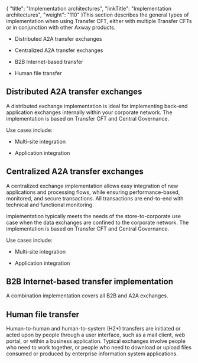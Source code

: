 {
    "title": "Implementation architectures",
    "linkTitle": "Implementation architectures",
    "weight": "110"
}This section describes the general types of implementation when using Transfer CFT, either with multiple Transfer CFTs or in conjunction with other Axway products.

-   Distributed A2A transfer exchanges
-   Centralized A2A transfer exchanges
-   B2B Internet-based transfer
-   Human file transfer

## Distributed A2A transfer exchanges

A distributed exchange implementation is ideal for implementing back-end application exchanges internally within your corporate network. The implementation is based on Transfer CFT and Central Governance.

Use cases include:

-   Multi-site integration
-   Application integration

## Centralized A2A transfer exchanges

A centralized exchange implementation allows easy integration of new applications and processing flows, while ensuring performance-based, monitored, and secure transactions. All transactions are end-to-end with technical and functional monitoring.

implementation typically meets the needs of the store-to-corporate use case when the data exchanges are confined to the corporate network. The implementation is based on Transfer CFT and Central Governance.

Use cases include:

-   Multi-site integration
-   Application integration

## B2B Internet-based transfer implementation

A combination implementation covers all B2B and A2A exchanges.

## Human file transfer

Human-to-human and human-to-system (H2\*) transfers are initiated or acted upon by people through a user interface, such as a mail client, web portal, or within a business application. Typical exchanges involve people who need to work together, or people who need to download or upload files consumed or produced by enterprise information system applications.
